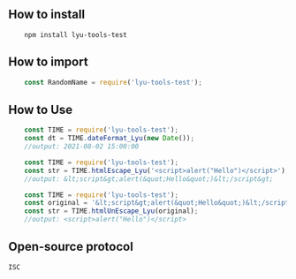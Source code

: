 ## How to install
```
    npm install lyu-tools-test
```

## How to import
```js
    const RandomName = require('lyu-tools-test');
```

## How to Use
```js
    const TIME = require('lyu-tools-test');
    const dt = TIME.dateFormat_Lyu(new Date()); 
    //output: 2021-08-02 15:00:00

    const TIME = require('lyu-tools-test');
    const str = TIME.htmlEscape_Lyu('<script>alert("Hello")</script>'); 
    //output: &lt;script&gt;alert(&quot;Hello&quot;)&lt;/script&gt;

    const TIME = require('lyu-tools-test');
    const original = '&lt;script&gt;alert(&quot;Hello&quot;)&lt;/script&gt;'
    const str = TIME.htmlUnEscape_Lyu(original); 
    //output: <script>alert("Hello")</script>
```

## Open-source protocol

    ISC